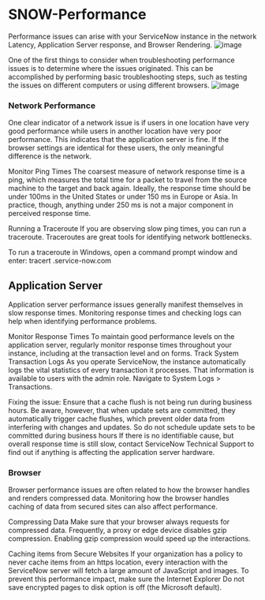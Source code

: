 # SNOW-Performance

Performance issues can arise with your ServiceNow instance in the network Latency, Application Server response, and Browser Rendering.
![image](https://user-images.githubusercontent.com/12488769/148380719-4f786a76-ad83-404d-bc4e-f10d6a5fa322.png)

One of the first things to consider when troubleshooting performance issues is to determine where the issues originated. This can be accomplished by performing basic troubleshooting steps, such as testing the issues on different computers or using different browsers. 
![image](https://user-images.githubusercontent.com/12488769/148380741-96305fb4-d0fb-46f8-aa2d-815454212afb.png)

### Network Performance
One clear indicator of a network issue is if users in one location have very good performance while users in another location have very poor performance. This indicates that the application server is fine. If the browser settings are identical for these users, the only meaningful difference is the network.

Monitor Ping Times
	The coarsest measure of network response time is a ping, which measures the total 	time for a packet to travel from the source machine to the target and back again. 	Ideally, the response time should be under 100ms in the United States or under 	150 ms in Europe or Asia. In practice, though, anything under 250 ms is not a major 	component in perceived response time. 

Running a Traceroute
If you are observing slow ping times, you can run a traceroute. Traceroutes are great tools for identifying network bottlenecks. 

To run a traceroute in Windows, open a command prompt window and enter: 
tracert <yourinstancename>.service-now.com

  ## Application Server
  Application server performance issues generally manifest themselves in slow response times. Monitoring response times and checking logs can help when identifying performance problems.

Monitor Response Times
	To maintain good performance levels on the application server, regularly monitor 	response times throughout your instance, including at the transaction level and on 	forms. 
Track System Transaction Logs
As you operate ServiceNow, the instance automatically logs the vital statistics of every transaction it processes. That information is available to users with the admin role.
Navigate to System Logs > Transactions.
	
Fixing the issue:
Ensure that a cache flush is not being run during business hours. Be aware, however, that when update sets are committed, they automatically trigger cache flushes, which prevent older data from interfering with changes and updates. So do not schedule update sets to be committed during business hours
If there is no identifiable cause, but overall response time is still slow, contact ServiceNow Technical Support to find out if anything is affecting the application server hardware.

### Browser
  Browser performance issues are often related to how the browser handles and renders compressed data. Monitoring how the browser handles caching of data from secured sites can also affect performance.


Compressing Data
	Make sure that your browser always requests for compressed data. Frequently, a 	proxy or edge device disables gzip compression. Enabling gzip compression would 	speed up the interactions.


Caching items from Secure Websites
If your organization has a policy to never cache items from an https location, every interaction with the ServiceNow server will fetch a large amount of JavaScript and images. 
To prevent this performance impact, make sure the Internet Explorer Do not save encrypted pages to disk option is off (the Microsoft default). 




